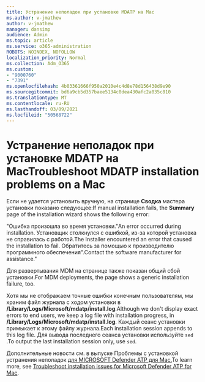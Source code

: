 ```yaml
---
title: Устранение неполадок при установке MDATP на Mac
ms.author: v-jmathew
author: v-jmathew
manager: dansimp
audience: Admin
ms.topic: article
ms.service: o365-administration
ROBOTS: NOINDEX, NOFOLLOW
localization_priority: Normal
ms.collection: Adm_O365
ms.custom:
- "9000760"
- "7391"
ms.openlocfilehash: 4b03361666f950a2010e4c4d8e78d156438d9e90
ms.sourcegitcommit: bd6a9cb5d357baee5134c0dea430afc2a035c810
ms.translationtype: MT
ms.contentlocale: ru-RU
ms.lasthandoff: 03/09/2021
ms.locfileid: "50568722"
---
```

# <a name="troubleshoot-mdatp-installation-problems-on-a-mac"></a><span data-ttu-id="27aa0-102">Устранение неполадок при установке MDATP на Mac</span><span class="sxs-lookup"><span data-stu-id="27aa0-102">Troubleshoot MDATP installation problems on a Mac</span></span>

<span data-ttu-id="27aa0-103">Если не удается установить вручную, на странице **Сводка** мастера установки показано следующее:</span><span class="sxs-lookup"><span data-stu-id="27aa0-103">If manual installation fails, the **Summary** page of the installation wizard shows the following error:</span></span>

<span data-ttu-id="27aa0-104">"Ошибка произошла во время установки.</span><span class="sxs-lookup"><span data-stu-id="27aa0-104">"An error occurred during installation.</span></span> <span data-ttu-id="27aa0-105">Установщик столкнулся с ошибкой, из-за которой установка не справилась с работой.</span><span class="sxs-lookup"><span data-stu-id="27aa0-105">The Installer encountered an error that caused the installation to fail.</span></span> <span data-ttu-id="27aa0-106">Обратитесь за помощью к производителю программного обеспечения".</span><span class="sxs-lookup"><span data-stu-id="27aa0-106">Contact the software manufacturer for assistance."</span></span>

<span data-ttu-id="27aa0-107">Для развертывания MDM на странице также показан общий сбой установки.</span><span class="sxs-lookup"><span data-stu-id="27aa0-107">For MDM deployments, the page shows a generic installation failure, too.</span></span>

<span data-ttu-id="27aa0-108">Хотя мы не отображаем точные ошибки конечным пользователям, мы храним файл журнала с ходом установки в **/Library/Logs/Microsoft/mdatp/install.log**.</span><span class="sxs-lookup"><span data-stu-id="27aa0-108">Although we don't display exact errors to end users, we keep a log file with installation progress, in **/Library/Logs/Microsoft/mdatp/install.log**.</span></span> <span data-ttu-id="27aa0-109">Каждый сеанс установки примыкает к этому файлу журнала.</span><span class="sxs-lookup"><span data-stu-id="27aa0-109">Each installation session appends to this log file.</span></span> <span data-ttu-id="27aa0-110">Для вывода последнего сеанса установки используйте `sed` .</span><span class="sxs-lookup"><span data-stu-id="27aa0-110">To output the last installation session only, use `sed`.</span></span>

<span data-ttu-id="27aa0-111">Дополнительные новости см. в выпуске Проблемы с установкой устранения неполадок [для MICROSOFT Defender ATP для Mac.](https://go.microsoft.com/fwlink/?linkid=2144615)</span><span class="sxs-lookup"><span data-stu-id="27aa0-111">To learn more, see [Troubleshoot installation issues for Microsoft Defender ATP for Mac](https://go.microsoft.com/fwlink/?linkid=2144615).</span></span>
